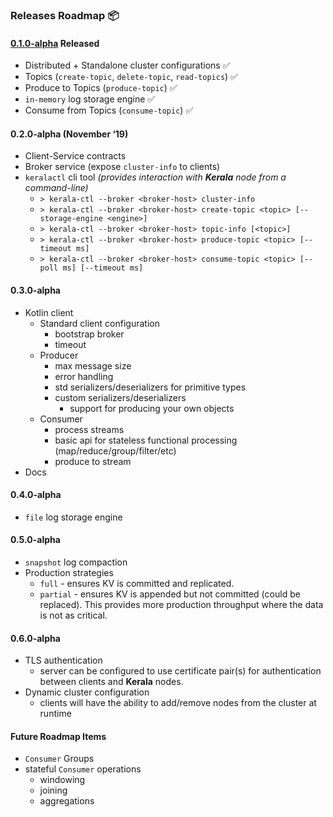 ### Releases Roadmap 📦

#### [0.1.0-alpha](https://github.com/djjonno/kerala/releases/tag/0.1.0-alpha) Released

- Distributed + Standalone cluster configurations ✅
- Topics (`create-topic`, `delete-topic`, `read-topics`) ✅
- Produce to Topics (`produce-topic`) ✅
- `in-memory` log storage engine ✅
- Consume from Topics (`consume-topic`) ✅

#### 0.2.0-alpha (November ‘19)

- Client-Service contracts
- Broker service (expose `cluster-info` to clients)
- `keralactl` cli tool *(provides interaction with **Kerala** node from a command-line)*
    - `> kerala-ctl --broker <broker-host> cluster-info`
    - `> kerala-ctl --broker <broker-host> create-topic <topic> [--storage-engine <engine>]`
    - `> kerala-ctl --broker <broker-host> topic-info [<topic>]`
    - `> kerala-ctl --broker <broker-host> produce-topic <topic> [--timeout ms]`
    - `> kerala-ctl --broker <broker-host> consume-topic <topic> [--poll ms] [--timeout ms]`

#### 0.3.0-alpha

- Kotlin client
    - Standard client configuration
        - bootstrap broker
        - timeout
    - Producer
        - max message size
        - error handling
        - std serializers/deserializers for primitive types
        - custom serializers/deserializers
            - support for producing your own objects
    - Consumer
        - process streams
        - basic api for stateless functional processing (map/reduce/group/filter/etc)
        - produce to stream
- Docs

#### 0.4.0-alpha

- `file` log storage engine

#### 0.5.0-alpha

- `snapshot` log compaction
- Production strategies
    - `full` - ensures KV is committed and replicated. 
    - `partial` - ensures KV is appended but not committed (could be replaced).  This provides more production throughput where the data is not as critical.

#### 0.6.0-alpha

- TLS authentication
    - server can be configured to use certificate pair(s) for authentication between clients and **Kerala** nodes. 
- Dynamic cluster configuration
    - clients will have the ability to add/remove nodes from the cluster at runtime   

#### Future Roadmap Items

- `Consumer` Groups
- stateful `Consumer` operations
    - windowing
    - joining
    - aggregations
